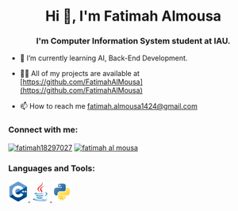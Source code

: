 <h1 align="center">Hi 👋, I'm Fatimah Almousa</h1>
<h3 align="center">I'm Computer Information System student at IAU.</h3>

- 🌱 I’m currently learning AI, Back-End Development.

- 👨‍💻 All of my projects are available at [https://github.com/FatimahAlMousa](https://github.com/FatimahAlMousa)

- 📫 How to reach me fatimah.almousa1424@gmail.com

<h3 align="left">Connect with me:</h3>
<p align="left">
<a href="https://twitter.com/fatimah18297027" target="blank"><img align="center" src="https://raw.githubusercontent.com/rahuldkjain/github-profile-readme-generator/master/src/images/icons/Social/twitter.svg" alt="fatimah18297027" height="30" width="40" /></a>
<a href="https://linkedin.com/in/fatimah al mousa" target="blank"><img align="center" src="https://raw.githubusercontent.com/rahuldkjain/github-profile-readme-generator/master/src/images/icons/Social/linked-in-alt.svg" alt="fatimah al mousa" height="30" width="40" /></a>
</p>

<h3 align="left">Languages and Tools:</h3>
<p align="left"> <a href="https://www.w3schools.com/cpp/" target="_blank" rel="noreferrer"> <img src="https://raw.githubusercontent.com/devicons/devicon/master/icons/cplusplus/cplusplus-original.svg" alt="cplusplus" width="40" height="40"/> </a> <a href="https://www.java.com" target="_blank" rel="noreferrer"> <img src="https://raw.githubusercontent.com/devicons/devicon/master/icons/java/java-original.svg" alt="java" width="40" height="40"/> </a> <a href="https://www.python.org" target="_blank" rel="noreferrer"> <img src="https://raw.githubusercontent.com/devicons/devicon/master/icons/python/python-original.svg" alt="python" width="40" height="40"/> </a> </p>
